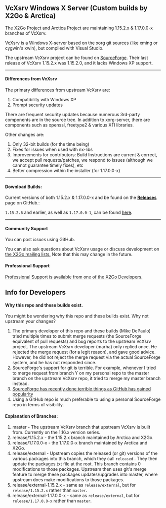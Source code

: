 VcXsrv Windows X Server (Custom builds by X2Go & Arctica)
------------------------------------------------

The X2Go Project and Arctica Project are maintaining 1.15.2.x & 1.17.0.0-x branches of VcXsrv.

VcXsrv is a Windows X-server based on the xorg git sources (like xming or cygwin's xwin), but compiled with Visual Studio.

The upstream VcXsrv project can be found on [SourceForge](http://sourceforge.net/projects/vcxsrv/). Their last release of VcXsrv 1.15.2.x was 1.15.2.0, and it lacks Windows XP support.

------

#### Differences from VcXsrv

The primary differences from upstream VcXsrv are:

1. Compatibility with Windows XP
2. Prompt security updates

There are frequent security updates because numerous 3rd-party components are in the source tree. In addition to xorg-server, there are components such as openssl, freetype2 & various X11 libraries.

Other changes are:

1. Only 32-bit builds (for the time being)
2. Fixes for issues when used with nx-libs
3. Improvements for contributors: Build Instructions are current & correct, we accept pull requests/patches, we respond to issues (although we cannot guarantee timely fixes), etc
4. Better compression within the installer (for 1.17.0.0-x)

------

#### Download Builds:

Current versions of both 1.15.2.x & 1.17.0.0-x and be found on the [**Releases**](https://github.com/ArcticaProject/vcxsrv/releases) page on GitHub.:

`1.15.2.6` and earlier, as well as `1.17.0.0-1`, can be found [here](http://code.x2go.org/releases/binary-win32/3rd-party/vcxsrv-modified-by-x2go-project/).



------

#### Community Support

You can post *issues* using GitHub.

You can also ask questions about VcXsrv usage or discuss development on [the X2Go mailing lists.](http://lists.x2go.org/listinfo/) Note that this may change in the future.

#### Professional Support

[Professional Support is available from one of the X2Go Developers.](http://wiki.x2go.org/doku.php/doc:professional-support)

## Info for Developers

####  Why this repo and these builds exist.

You might be wondering why this repo and these builds exist. Why not upstream your changes?

1. The primary developer of this repo and these builds (Mike DePaulo) tried multiple times to submit merge requests (the SourceForge equivalent of pull requests) and bug reports to the upstream VcXsrv project. The upstream VcXsrv developer (marha) only replied once. He rejected the merge request (for a legit reason), and gave good advice. However, he did not reject the merge request via the actual SourceForge system, and he has not responded since.
2. SourceForge's support for git is terrible. For example, whenever I tried to merge request from branch Y on my personal repo to the master branch on the upstream VcXsrv repo, it tried to merge my master branch instead.
3. [SourceForge has recently done terrible things as GitHub has gained popularity](https://en.wikipedia.org/wiki/SourceForge#DevShare_adware_controversy)
4. Using a GitHub repo is much preferable to using a personal SourceForge repo in terms of visibility.

#### Explanation of Branches:

1. master - The upstream VcXsrv branch that upstream VcXsrv is built from. Currently on the 1.16.x version series.
2. release/1.15.2.x - the 1.15.2.x branch maintained by Arctica and X2Go.
3. release/1.17.0.0-x - the 1.17.0.0-x branch maintained by Arctica and X2Go.
4. release/external - Upstream copies the released (or git) versions of the various packages into this branch, which they call `released` . They then update the packages.txt file at the root.  This branch contains 0 modifications to those packages. Upstream then uses git's merge feature to merge these packages updates/upgrades into master, where upstream does make modifications to those packages.
5. release/external-1.15.2.x - same as `release/external`, but for `release/1.15.2.x` rather than `master`.
6. release/external-1.17.0.0-x - same as `release/external`, but for `release/1.17.0.0-x` rather than `master`.

